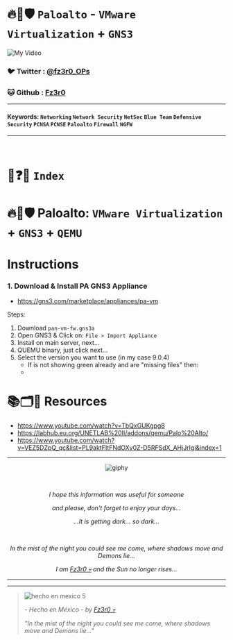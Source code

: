 # 🔥🧱🛡️ `Paloalto` - `VMware Virtualization` + `GNS3`

![My Video](https://user-images.githubusercontent.com/94720207/165892585-b830998d-d7c5-43b4-a3ad-f71a07b9077e.gif)

### 🐦 Twitter  : [@fz3r0_OPs](https://twitter.com/Fz3r0_OPs)
### 🐱 Github  : [Fz3r0](https://github.com/fz3r0) 

---
 
#### Keywords: `Networking` `Network Security` `NetSec` `Blue Team` `Defensive Security` `PCNSA` `PCNSE` `Paloalto` `Firewall` `NGFW`

---

<br>

# 📝❓📄 `Index`

# 🔥🧱🛡️ Paloalto: `VMware Virtualization` + `GNS3` + `QEMU`


# Instructions

### 1. Download & Install PA GNS3 Appliance

- https://gns3.com/marketplace/appliances/pa-vm

Steps:

1. Download `pan-vm-fw.gns3a`
2. Open GNS3 & Click on: `File > Import Appliance` 
3. Install on main server, next...
4. QUEMU binary, just click next...
5. Select the version you want to use (in my case 9.0.4)
    - If is not showing green already and are "missing files" then:
    -  



# 📚🗂️🎥 Resources

- https://www.youtube.com/watch?v=TbQxGUKgpg8
- https://labhub.eu.org/UNETLAB%20II/addons/qemu/Palo%20Alto/
- https://www.youtube.com/watch?v=VEZ5DZpQ_qc&list=PL9aktFItFNdOXy0Z-D5RFSdX_AHjJrIgi&index=1

  
---

<span align="center"> <p align="center"> ![giphy](https://user-images.githubusercontent.com/94720207/166587250-292d9a9f-e590-4c25-a678-d457e2268e85.gif) </p> </span> 



&nbsp;

<span align="center"> <p align="center"> _I hope this information was useful for someone_ </p> </span> 
<span align="center"> <p align="center"> _and please, don't forget to enjoy your days..._ </p> </span> 
<span align="center"> <p align="center"> _...It is getting dark... so dark..._ </p> </span> 

&nbsp;

<span align="center"> <p align="center"> _In the mist of the night you could see me come, where shadows move and Demons lie..._ </p> </span> 
<span align="center"> <p align="center"> _I am [Fz3r0 💀](https://github.com/Fz3r0/) and the Sun no longer rises..._ </p> </span> 

---






---

> ![hecho en mexico 5](https://user-images.githubusercontent.com/94720207/166068790-fa1f243d-2db9-4810-a6e4-eb3c4ad23700.png)
>
> _- Hecho en México - by [Fz3r0 💀](https://github.com/Fz3r0/)_  
>
> _"In the mist of the night you could see me come, where shadows move and Demons lie..."_ 
